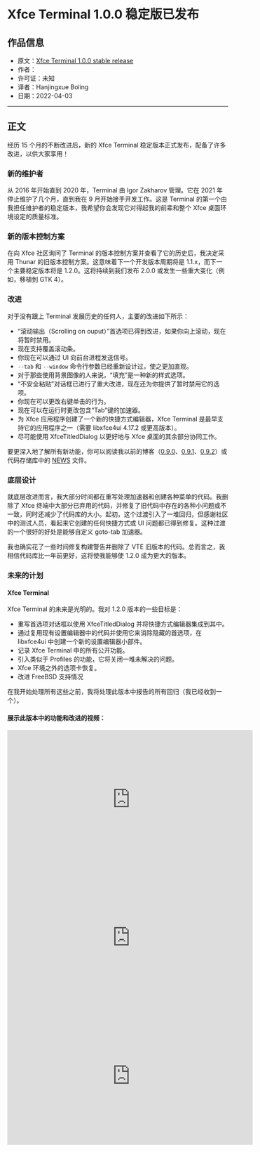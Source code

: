 # Xfce Terminal 1.0.0 稳定版已发布

## 作品信息

- 原文：[Xfce Terminal 1.0.0 stable release](http://users.uoa.gr/~sdi1800073/sources/xfce_blog12.html)
- 作者：
- 许可证：未知
- 译者：Hanjingxue Boling
- 日期：2022-04-03

----

## 正文

经历 15 个月的不断改进后，新的 Xfce Terminal 稳定版本正式发布，配备了许多改进，以供大家享用！

### 新的维护者

从 2016 年开始直到 2020 年，Terminal 由 Igor Zakharov 管理。它在 2021 年停止维护了几个月，直到我在 9 月开始接手开发工作。这是 Terminal 的第一个由我担任维护者的稳定版本，我希望你会发现它对得起我的前辈和整个 Xfce 桌面环境设定的质量标准。

### 新的版本控制方案

在向 Xfce 社区询问了 Terminal 的版本控制方案并查看了它的历史后，我决定采用 Thunar 的旧版本控制方案。这意味着下一个开发版本周期将是 1.1.x，而下一个主要稳定版本将是 1.2.0。这将持续到我们发布 2.0.0 或发生一些重大变化（例如，移植到 GTK 4）。

### 改进

对于没有跟上 Terminal 发展历史的任何人，主要的改进如下所示：

- “滚动输出（Scrolling on ouput）”首选项已得到改进，如果你向上滚动，现在将暂时禁用。
- 现在支持覆盖滚动条。
- 你现在可以通过 UI 向前台进程发送信号。
- `--tab` 和 `--window` 命令行参数已经重新设计过，使之更加直观。
- 对于那些使用背景图像的人来说，“填充”是一种新的样式选项。
- “不安全粘贴”对话框已进行了重大改进，现在还为你提供了暂时禁用它的选项。
- 你现在可以更改右键单击的行为。
- 现在可以在运行时更改包含“Tab”键的加速器。
- 为 Xfce 应用程序创建了一个新的快捷方式编辑器，Xfce Terminal 是最早支持它的应用程序之一（需要 libxfce4ui 4.17.2 或更高版本）。
- 尽可能使用 XfceTitledDialog 以更好地与 Xfce 桌面的其余部分协同工作。

要更深入地了解所有新功能，你可以阅读我以前的博客（[0.9.0](http://users.uoa.gr/~sdi1800073/sources/xfce_blog07.html)、[0.9.1](http://users.uoa.gr/~sdi1800073/sources/xfce_blog09.html)、[0.9.2](http://users.uoa.gr/~sdi1800073/sources/xfce_blog11.html)）或代码存储库中的 [NEWS](https://gitlab.xfce.org/apps/xfce4-terminal/-/blob/master/NEWS) 文件。

### 底层设计

就底层改进而言，我大部分时间都在重写处理加速器和创建各种菜单的代码。我删除了 Xfce 终端中大部分已弃用的代码，并修复了旧代码中存在的各种小问题或不一致，同时还减少了代码库的大小。起初，这个过渡引入了一堆回归，但感谢社区中的测试人员，看起来它创建的任何快捷方式或 UI 问题都已得到修复。这种过渡的一个很好的好处是能够自定义 goto-tab 加速器。

我也确实花了一些时间修复构建警告并删除了 VTE 旧版本的代码。总而言之，我相信代码库比一年前更好，这将使我能够使 1.2.0 成为更大的版本。

### 未来的计划

#### Xfce Terminal

Xfce Terminal 的未来是光明的。我对 1.2.0 版本的一些目标是：

- 重写首选项对话框以使用 XfceTitledDialog 并将快捷方式编辑器集成到其中。
- 通过复用现有设置编辑器中的代码并使用它来消除隐藏的首选项，在 libxfce4ui 中创建一个新的设置编辑器小部件。
- 记录 Xfce Terminal 中的所有公开功能。
- 引入类似于 Profiles 的功能，它将关闭一堆未解决的问题。
- Xfce 环境之外的选项卡恢复。
- 改进 FreeBSD 支持情况

在我开始处理所有这些之前，我将处理此版本中报告的所有回归（我已经收到一个）。

#### 展示此版本中的功能和改进的视频：

<iframe width="560" height="315" src="https://www.youtube.com/embed/tVoAYXW-tbs" title="YouTube video player" frameborder="0" allow="accelerometer; autoplay; clipboard-write; encrypted-media; gyroscope; picture-in-picture" allowfullscreen></iframe>

<iframe width="560" height="315" src="https://www.youtube.com/embed/xuDRw-p5bCA" title="YouTube video player" frameborder="0" allow="accelerometer; autoplay; clipboard-write; encrypted-media; gyroscope; picture-in-picture" allowfullscreen></iframe>

<iframe width="560" height="315" src="https://www.youtube.com/embed/jQsmE0k1LdM" title="YouTube video player" frameborder="0" allow="accelerometer; autoplay; clipboard-write; encrypted-media; gyroscope; picture-in-picture" allowfullscreen></iframe>